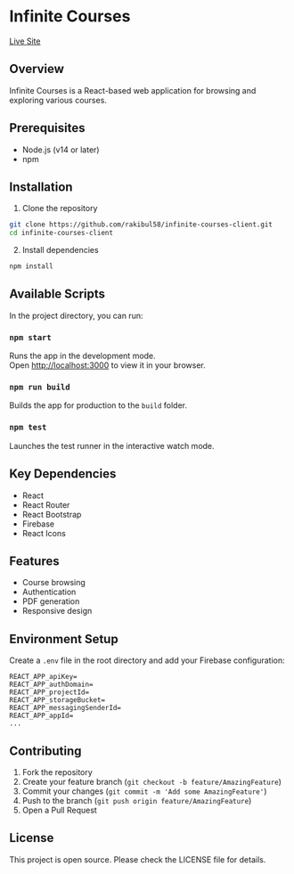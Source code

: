 # Infinite Courses

[Live Site](https://infinit-courses.web.app/)

## Overview
Infinite Courses is a React-based web application for browsing and exploring various courses.

## Prerequisites
- Node.js (v14 or later)
- npm

## Installation

1. Clone the repository
```bash
git clone https://github.com/rakibul58/infinite-courses-client.git
cd infinite-courses-client
```

2. Install dependencies
```bash
npm install
```

## Available Scripts

In the project directory, you can run:

### `npm start`
Runs the app in the development mode.\
Open [http://localhost:3000](http://localhost:3000) to view it in your browser.

### `npm run build`
Builds the app for production to the `build` folder.

### `npm test`
Launches the test runner in the interactive watch mode.

## Key Dependencies
- React
- React Router
- React Bootstrap
- Firebase
- React Icons

## Features
- Course browsing
- Authentication
- PDF generation
- Responsive design

## Environment Setup
Create a `.env` file in the root directory and add your Firebase configuration:
```
REACT_APP_apiKey=
REACT_APP_authDomain=
REACT_APP_projectId=
REACT_APP_storageBucket=
REACT_APP_messagingSenderId=
REACT_APP_appId=
...
```

## Contributing
1. Fork the repository
2. Create your feature branch (`git checkout -b feature/AmazingFeature`)
3. Commit your changes (`git commit -m 'Add some AmazingFeature'`)
4. Push to the branch (`git push origin feature/AmazingFeature`)
5. Open a Pull Request

## License
This project is open source. Please check the LICENSE file for details.